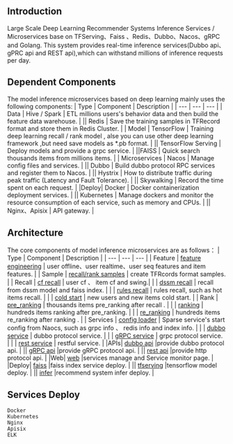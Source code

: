 ## Introduction
 Large Scale Deep Learning Recommender Systems Inference Services / Microservices base on TFServing、Faiss 、Redis、Dubbo、Nacos、gRPC and Golang. 
 This system provides real-time inference services(Dubbo api、gPRC api and REST api),which can withstand millions of inference requests per day.


## Dependent Components    
The model inference microservices based on deep learning mainly uses the following components:
| Type | Component | Description |
| --- | --- | --- |
| Data | Hive / Spark | ETL millions users's behavior data and then build the feature data warehouse. |
|| Redis |  Save the training samples in TFRecord format and store them in Redis Cluster. |
| Model | TensorFlow | Training deep learning recall / rank model , alse you can use other deep learning framework ,but need save models as *.pb format. |
|| TensorFlow Serving | Deploy models and provide a grpc service. |
||FAISS | Quick search thousands items from millions items. |
| Microservices | Nacos | Manage config files and services. |
|| Dubbo | Build dubbo protocol RPC services and register them to Nacos. |
|| Hystrix | How to distribute traffic during peak traffic (Latency and Fault Tolerance). |
|| Skywalking | Record the time spent on each request. |
|Deploy| Docker  | Docker containerization deployment services. |
|| Kubernetes  | Manage dockers and monitor the resource consumption of each service, such as memory and CPUs. |
||  Nginx、Apisix | API gateway. |


## Architecture
The core components of model inference microservices are as follows：
| Type | Component | Description |
| --- | --- | --- |
| Feature | [feature engineering](https://github.com/solidglue/RecommenderSystems-Inference-Microservices/tree/master/pkg/infer_samples/feature) | user offline、user realtime、user seq features and item features. |
| Sample | [recall/rank samples](https://github.com/solidglue/RecommenderSystems-Inference-Microservices/tree/master/pkg/infer_samples) | create TFRcords format samples. |
| Recall | [cf recall](https://github.com/solidglue/RecommenderSystems-Inference-Microservices/tree/master/pkg/infer_models/recall/cf) | user cf 、 item cf and swing.|
|  | [dssm recall](https://github.com/beachdogs/RecommenderSystems-Inference-Microservices/tree/master/pkg/infer_models/recall/dssm) | recall from dssm model and faiss index. |
|  | [rules recall](https://github.com/beachdogs/RecommenderSystems-Inference-Microservices/tree/master/pkg/infer_models/recall/rules_recall) | rules recall, such as hot items recall. |
|  | [cold start](https://github.com/beachdogs/RecommenderSystems-Inference-Microservices/tree/master/pkg/infer_models/recall/cold_start) | new users and new items cold start. |
| Rank | [pre_ranking](https://github.com/solidglue/RecommenderSystems-Inference-Microservices/tree/master/pkg/infer_models/pre_ranking)  |  thousands items pre_ranking after recall . |
|  | [ranking](https://github.com/solidglue/RecommenderSystems-Inference-Microservices/tree/master/pkg/infer_models/ranking)  | hundreds items ranking after pre_ranking. |
|  | [re_ranking](https://github.com/solidglue/RecommenderSystems-Inference-Microservices/tree/master/pkg/infer_models/re_ranking)  |  hundreds items re_ranking after ranking . |
| Services | [config loader](https://github.com/solidglue/RecommenderSystems-Inference-Microservices/tree/master/pkg/config_loader) | Sparse service's start config from Naocs, such as grpc info 、 redis info and index info. |
|  | [dubbo service](https://github.com/beachdogs/RecommenderSystems-Inference-Microservices/blob/master/pkg/infer_services/dubbo_service) | dubbo protocol service. |
|  | [gRPC service](https://github.com/solidglue/RecommenderSystems-Inference-Microservices/tree/master/pkg/infer_services/grpc_service) | grpc protocol service. |
|  | [rest service](https://github.com/solidglue/RecommenderSystems-Inference-Microservices/tree/master/pkg/infer_services/rest_service) | restful service. |
|APIs| [dubbo api](https://github.com/beachdogs/RecommenderSystems-Inference-Microservices/tree/master/api/dubbo_api) |provide dubbo protocol api. |
|| [gRPC api](https://github.com/beachdogs/RecommenderSystems-Inference-Microservices/tree/master/api/grpc_api) |provide gRPC protocol api. |
|| [rest api](https://github.com/beachdogs/RecommenderSystems-Inference-Microservices/tree/master/api/rest_api) |provide http protocol api. |
|Web| [web](https://github.com/beachdogs/RecommenderSystems-Inference-Microservices/tree/master/pkg/web) |services manage and Service monitor page. |
|Deploy| [faiss](https://github.com/beachdogs/RecommenderSystems-Inference-Microservices/tree/master/scripts/deployments/faiss) |faiss index service deploy. |
|| [tfserving](https://github.com/beachdogs/RecommenderSystems-Inference-Microservices/tree/master/scripts/deployments/tfserving) |tensorflow model deploy. |
|| [infer](https://github.com/beachdogs/RecommenderSystems-Inference-Microservices/tree/master/scripts/deployments/infer) |recommend system infer deploy. |


## Services Deploy
    Docker
    Kubernetes 
    Nginx
    Apisix
    ELK
